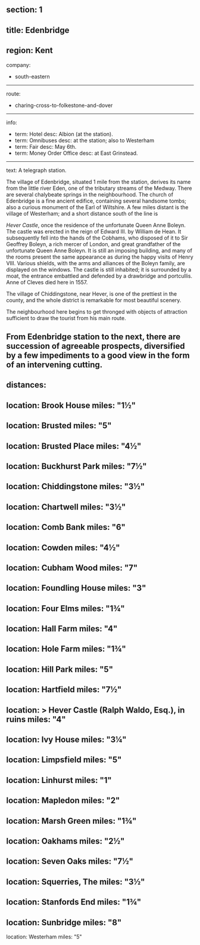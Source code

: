 section: 1
----
title: Edenbridge
----
region: Kent
----
company:
- south-eastern
----
route:
- charing-cross-to-folkestone-and-dover
----
info:
- term: Hotel
  desc: Albion (at the station).
- term: Omnibuses
  desc: at the station; also to Westerham
- term: Fair
  desc: May 6th.
- term: Money Order Office
  desc: at East Grinstead.
----
text: A telegraph station.

The village of Edenbridge, situated 1 mile from the station, derives its name from the little river Eden, one of the tributary streams of the Medway. There are several chalybeate springs in the neighbourhood. The church of Edenbridge is a fine ancient edifice, containing several handsome tombs; also a curious monument of the Earl of Wiltshire. A few miles distant is the village of Westerham; and a short distance south of the line is

*Hever Castle*, once the residence of the unfortunate Queen Anne Boleyn. The castle was erected in the reign of Edward III. by William de Hean. It subsequently fell into the hands of the Cobhams, who disposed of it to Sir Geoffrey Boleyn, a rich mercer of London, and great grandfather of the unfortunate Queen Anne Boleyn. It is still an imposing building, and many of the rooms present the same appearance as during the happy visits of Henry VIII. Various shields, with the arms and alliances of the Boleyn family, are displayed on the windows. The castle is still inhabited; it is surrounded by a moat, the entrance embattled and defended by a drawbridge and portcullis. Anne of Cleves died here in 1557.

The village of Chiddingstone, near Hever, is one of the prettiest in the county, and the whole district is remarkable for most beautiful scenery.

The neighbourhood here begins to get thronged with objects of attraction sufficient to draw the tourist from his main route.

From Edenbridge station to the next, there are succession of agreeable prospects, diversified by a few impediments to a good view in the form of an intervening cutting.
----
distances:
-
  location: Brook House
  miles: "1½"
-
  location: Brusted
  miles: "5"
-
  location: Brusted Place
  miles: "4½"
-
  location: Buckhurst Park
  miles: "7½"
-
  location: Chiddingstone
  miles: "3½"
-
  location: Chartwell
  miles: "3½"
-
  location: Comb Bank
  miles: "6"
-
  location: Cowden
  miles: "4½"
-
  location: Cubham Wood
  miles: "7"
-
  location: Foundling House
  miles: "3"
-
  location: Four Elms
  miles: "1¾"
-
  location: Hall Farm
  miles: "4"
-
  location: Hole Farm
  miles: "1¾"
-
  location: Hill Park
  miles: "5"
-
  location: Hartfield
  miles: "7½"
-
  location: >
    Hever Castle (Ralph Waldo, Esq.), in
    ruins
  miles: "4"
-
  location: Ivy House
  miles: "3¼"
-
  location: Limpsfield
  miles: "5"
-
  location: Linhurst
  miles: "1"
-
  location: Mapledon
  miles: "2"
-
  location: Marsh Green
  miles: "1¾"
-
  location: Oakhams
  miles: "2½"
-
  location: Seven Oaks
  miles: "7½"
-
  location: Squerries, The
  miles: "3½"
-
  location: Stanfords End
  miles: "1¾"
-
  location: Sunbridge
  miles: "8"
-
  location: Westerham
  miles: "5"
